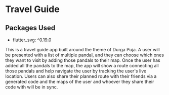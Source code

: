# Travel Guide

## Packages Used

-   flutter_svg: ^0.19.0

This is a travel guide app built around the theme of Durga Puja. A user will be presented with a list of multiple pandal, and they can choose which ones they want to visit by adding those pandals to their map. Once the user has added all the pandals to the map, the app will show a route connecting all those pandals and help navigate the user by tracking the user's live location. Users can also share their planned route with their friends via a generated code and the maps of the user and whoever they share their code with will be in sync.
